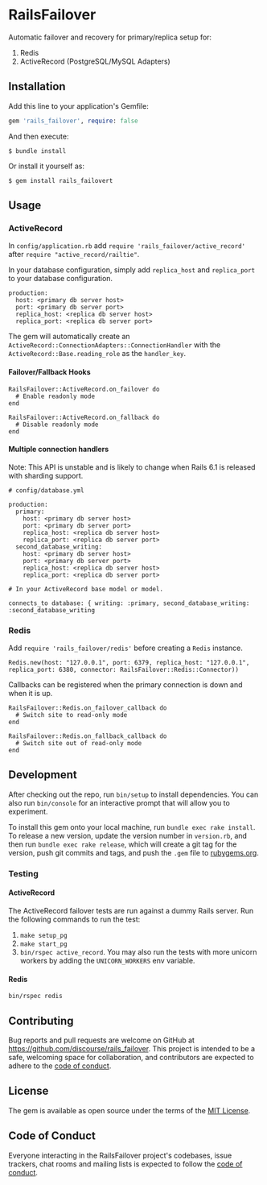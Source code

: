 # RailsFailover

Automatic failover and recovery for primary/replica setup for:

1. Redis
1. ActiveRecord (PostgreSQL/MySQL Adapters)

## Installation

Add this line to your application's Gemfile:

```ruby
gem 'rails_failover', require: false
```

And then execute:

    $ bundle install

Or install it yourself as:

    $ gem install rails_failovert

## Usage

### ActiveRecord

In `config/application.rb` add `require 'rails_failover/active_record'` after `require "active_record/railtie"`.

In your database configuration, simply add `replica_host` and `replica_port` to your database configuration.

```
production:
  host: <primary db server host>
  port: <primary db server port>
  replica_host: <replica db server host>
  replica_port: <replica db server port>
```

The gem will automatically create an `ActiveRecord::ConnectionAdapters::ConnectionHandler` with the `ActiveRecord::Base.reading_role` as the `handler_key`.

#### Failover/Fallback Hooks

```
RailsFailover::ActiveRecord.on_failover do
  # Enable readonly mode
end

RailsFailover::ActiveRecord.on_fallback do
  # Disable readonly mode
end
```

#### Multiple connection handlers

Note: This API is unstable and is likely to change when Rails 6.1 is released with sharding support.

```
# config/database.yml

production:
  primary:
    host: <primary db server host>
    port: <primary db server port>
    replica_host: <replica db server host>
    replica_port: <replica db server port>
  second_database_writing:
    host: <primary db server host>
    port: <primary db server port>
    replica_host: <replica db server host>
    replica_port: <replica db server port>

# In your ActiveRecord base model or model.

connects_to database: { writing: :primary, second_database_writing: :second_database_writing
```

### Redis

Add `require 'rails_failover/redis'` before creating a `Redis` instance.

```
Redis.new(host: "127.0.0.1", port: 6379, replica_host: "127.0.0.1", replica_port: 6380, connector: RailsFailover::Redis::Connector))
```

Callbacks can be registered when the primary connection is down and when it is up.

```
RailsFailover::Redis.on_failover_callback do
  # Switch site to read-only mode
end

RailsFailover::Redis.on_fallback_callback do
  # Switch site out of read-only mode
end
```

## Development

After checking out the repo, run `bin/setup` to install dependencies. You can also run `bin/console` for an interactive prompt that will allow you to experiment.

To install this gem onto your local machine, run `bundle exec rake install`. To release a new version, update the version number in `version.rb`, and then run `bundle exec rake release`, which will create a git tag for the version, push git commits and tags, and push the `.gem` file to [rubygems.org](https://rubygems.org).

### Testing

#### ActiveRecord

The ActiveRecord failover tests are run against a dummy Rails server. Run the following commands to run the test:

1. `make setup_pg`
1. `make start_pg`
1. `bin/rspec active_record`. You may also run the tests with more unicorn workers by adding the `UNICORN_WORKERS` env variable.

#### Redis

`bin/rspec redis`

## Contributing

Bug reports and pull requests are welcome on GitHub at https://github.com/discourse/rails_failover. This project is intended to be a safe, welcoming space for collaboration, and contributors are expected to adhere to the [code of conduct](https://github.com/discourse/rails_failover/blob/master/CODE_OF_CONDUCT.md).

## License

The gem is available as open source under the terms of the [MIT License](https://opensource.org/licenses/MIT).

## Code of Conduct

Everyone interacting in the RailsFailover project's codebases, issue trackers, chat rooms and mailing lists is expected to follow the [code of conduct](https://github.com/discourse/rails_failover/blob/master/CODE_OF_CONDUCT.md).
